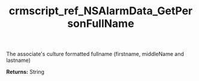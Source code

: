 ﻿---
title: crmscript_ref_NSAlarmData_GetPersonFullName
description: String NSAlarmData.GetPersonFullName()
intellisense: NSAlarmData.GetPersonFullName
keywords: NSAlarmData, GetPersonFullName
so.topic: reference
---

The associate's culture formatted fullname (firstname, middleName and lastname)

**Returns:** String


